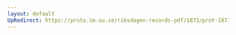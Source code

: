 ```yaml
---
layout: default
UpRedirect: https://pruto.im.uu.se/riksdagen-records-pdf/1873/prot-1873--fk--416.pdf
---
```

